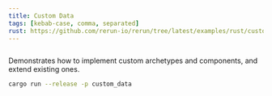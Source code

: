 ```yaml
---
title: Custom Data
tags: [kebab-case, comma, separated]
rust: https://github.com/rerun-io/rerun/tree/latest/examples/rust/custom_data/src/main.rs
---
```


<picture>
  <source media="(max-width: 480px)" srcset="https://static.rerun.io/7db0a96e197879e7335c1782708d889240a9147f_custom_data_480w.png">
  <source media="(max-width: 768px)" srcset="https://static.rerun.io/a91ea5aacccf4d1a1a0e8cfc91a3983f9472cbf6_custom_data_768w.png">
  <source media="(max-width: 1024px)" srcset="https://static.rerun.io/b2237ee54ab4c706bbe5dea857053eab78f67557_custom_data_1024w.png">
  <source media="(max-width: 1200px)" srcset="https://static.rerun.io/98e496b0d2b145dbf963e1d5081911d9fa52985a_custom_data_1200w.png">
  <img src="https://static.rerun.io/23d1b152d4f7950b9727aa8c7881cdf853d28683_custom_data_full.png" alt="">
</picture>

Demonstrates how to implement custom archetypes and components, and extend existing ones.

```bash
cargo run --release -p custom_data
```
